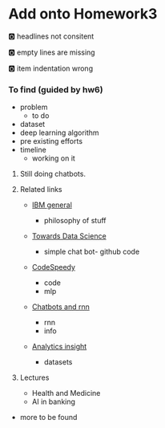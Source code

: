 # Add onto Homework3

:o2: headlines not consitent

:o2: empty lines are missing

:o2: item indentation wrong


### To find (guided by hw6)

* problem
	* to do
* dataset
* deep learning algorithm 
* pre existing efforts
* timeline 
	* working on it 

1. Still doing chatbots. 

2. Related links 
	* [IBM general](https://www.ibm.com/watson/how-to-build-a-chatbot?p1=Search&p4=43700050370997997&p5=p&gclid=6f5c56912136199de13536c65c46ebd1&gclsrc=3p.ds&)
		* philosophy of stuff
	* [Towards Data Science](https://towardsdatascience.com/how-to-create-a-chatbot-with-python-deep-learning-in-less-than-an-hour-56a063bdfc44)
		* simple chat bot- github code
	* [CodeSpeedy](https://www.codespeedy.com/chatbot-using-deep-learning-in-python/)
		* code
		* mlp
	* [Chatbots and rnn](https://towardsdatascience.com/personality-for-your-chatbot-with-recurrent-neural-networks-2038f7f34636)	
		* rnn
		* info

	* [Analytics insight](https://www.analyticsinsight.net/top-10-chatbot-datasets-assisting-in-ml-and-nlp-projects/#:~:text=The%20chatbot%20datasets%20are%20trained%20for%20machine%20learning,using%20several%20examples%20to%20solve%20the%20user%20query.)
		* datasets
3. Lectures
	* Health and Medicine
	* AI in banking 

* more to be found
